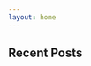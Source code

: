 ```yaml
---
layout: home
---
```



## Recent Posts
<!-- {% for post in site.posts limit:5 %}
- [{{ Representing text to vector }}]({{ https://atharvamusale.github.io/2021/09/23/Representing-Text-To-Vector.html | https://atharvamusale.github.io/2021/09/23/Representing-Text-To-Vector.html }})
{% endfor %} -->

<!-- ## Projects
{% for project in site.projects limit:3 %}
- [{{ project.name }}]({{ project.url | relative_url }})
{% endfor %} -->
